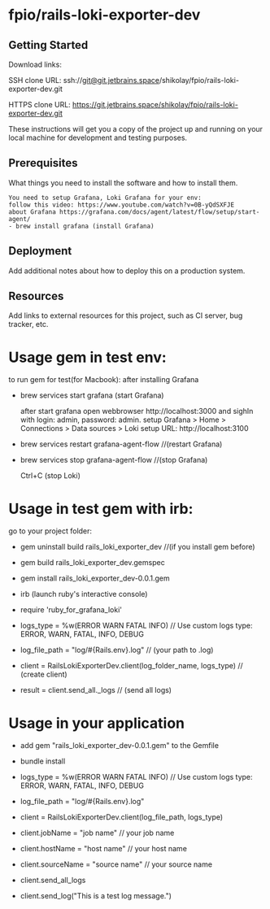 # fpio/rails-loki-exporter-dev



## Getting Started

Download links:

SSH clone URL: ssh://git@git.jetbrains.space/shikolay/fpio/rails-loki-exporter-dev.git

HTTPS clone URL: https://git.jetbrains.space/shikolay/fpio/rails-loki-exporter-dev.git



These instructions will get you a copy of the project up and running on your local machine for development and testing purposes.

## Prerequisites

What things you need to install the software and how to install them.

```
You need to setup Grafana, Loki Grafana for your env: 
follow this video: https://www.youtube.com/watch?v=0B-yQdSXFJE
about Grafana https://grafana.com/docs/agent/latest/flow/setup/start-agent/
- brew install grafana (install Grafana) 
```

## Deployment

Add additional notes about how to deploy this on a production system.

## Resources

Add links to external resources for this project, such as CI server, bug tracker, etc.

 # Usage gem in test env:
to run gem for test(for Macbook): 
 after installing Grafana
 - brew services start grafana (start Grafana) 

    after start grafana open webbrowser http://localhost:3000 and sighIn with login: admin, password: admin.
    setup Grafana > Home > Connections > Data sources > Loki
    setup URL: http://localhost:3100

 - brew services restart grafana-agent-flow             //(restart Grafana)
 - brew services stop grafana-agent-flow                //(stop Grafana)
    
    Ctrl+C (stop Loki)


 # Usage in test gem with irb:
 go to your project folder:
 - gem uninstall build rails_loki_exporter_dev           //(if you install gem before)
 - gem build rails_loki_exporter_dev.gemspec
 - gem install rails_loki_exporter_dev-0.0.1.gem
 - irb (launch ruby's interactive console)

 - require 'ruby_for_grafana_loki'
 - logs_type = %w(ERROR WARN FATAL INFO)                             // Use custom logs type: ERROR, WARN, FATAL, INFO, DEBUG 
 - log_file_path = "log/#{Rails.env}.log"                            // (your path to .log)
 - client = RailsLokiExporterDev.client(log_folder_name, logs_type)  // (create client)
 - result = client.send_all._logs                                    // (send all logs)

 # Usage in your application
 - add gem "rails_loki_exporter_dev-0.0.1.gem" to the Gemfile
 - bundle install
 
 - logs_type = %w(ERROR WARN FATAL INFO)                              // Use custom logs type: ERROR, WARN, FATAL, INFO, DEBUG 
 - log_file_path = "log/#{Rails.env}.log"
 - client = RailsLokiExporterDev.client(log_file_path, logs_type)
 - client.jobName = "job name"                                        // your job name
 - client.hostName = "host name"                                      // your host name
 - client.sourceName = "source name"                                  // your source name
 - client.send_all_logs
 - client.send_log("This is a test log message.")
